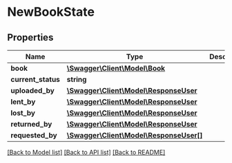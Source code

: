 # NewBookState

## Properties
Name | Type | Description | Notes
------------ | ------------- | ------------- | -------------
**book** | [**\Swagger\Client\Model\Book**](Book.md) |  | 
**current_status** | **string** |  | 
**uploaded_by** | [**\Swagger\Client\Model\ResponseUser**](ResponseUser.md) |  | 
**lent_by** | [**\Swagger\Client\Model\ResponseUser**](ResponseUser.md) |  | [optional] 
**lost_by** | [**\Swagger\Client\Model\ResponseUser**](ResponseUser.md) |  | [optional] 
**returned_by** | [**\Swagger\Client\Model\ResponseUser**](ResponseUser.md) |  | [optional] 
**requested_by** | [**\Swagger\Client\Model\ResponseUser[]**](ResponseUser.md) |  | [optional] 

[[Back to Model list]](../README.md#documentation-for-models) [[Back to API list]](../README.md#documentation-for-api-endpoints) [[Back to README]](../README.md)


